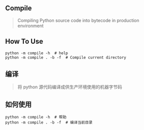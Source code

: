 ## Compile
> Compiling Python source code into bytecode in production environment

## How To Use
```shell script
python -m compile -h  # help
python -m compile . -b -f  # Compile current directory
```

## 编译
> 将 python 源代码编译成供生产环境使用的机器字节码

## 如何使用
```shell script
python -m compile -h  # 帮助
python -m compile . -b -f  # 编译当前目录
```

[//]: <> (pypi.org)
[//]: <> (python -m pip install --user --upgrade setuptools wheel twine)
[//]: <> (python setup.py sdist bdist_wheel)
[//]: <> (python -m twine upload --repository-url https://test.pypi.org/legacy/ dist/*)
[//]: <> (python -m twine upload dist/*)
